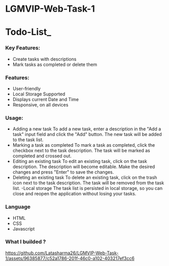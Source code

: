 # LGMVIP-Web-Task-1
# Todo-List_
### Key Features:
 - Create tasks with descriptions
 - Mark tasks as completed or delete them
### Features:
- User-friendly
- Local Storage Supported
- Displays current Date and Time
- Responsive, on all devices
### Usage:
- Adding a new task
        To add a new task, enter a description in the "Add a task" input field and click the "Add" button. The new task will be added to the task list.
- Marking a task as completed
        To mark a task as completed, click the checkbox next to the task description. The task will be marked as completed and crossed out.
- Editing an existing task
        To edit an existing task, click on the task description. The description will become editable. Make the desired changes and press "Enter" to save the changes.
- Deleting an existing task
        To delete an existing task, click on the trash icon next to the task description. The task will be removed from the task list.
-Local storage
        The task list is persisted in local storage, so you can close and reopen the application without losing your tasks.
### Language 
- HTML
- CSS
- Javascript

### What  I builded ?


https://github.com/Latasharma26/LGMVIP-Web-Task-1/assets/96385877/c52a1786-201f-46c0-a102-403217ef3cc6


